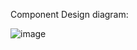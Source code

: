 Component Design diagram:

![image](https://github.com/user-attachments/assets/b941a633-18a2-46eb-917a-b5e9822a3d0e)
